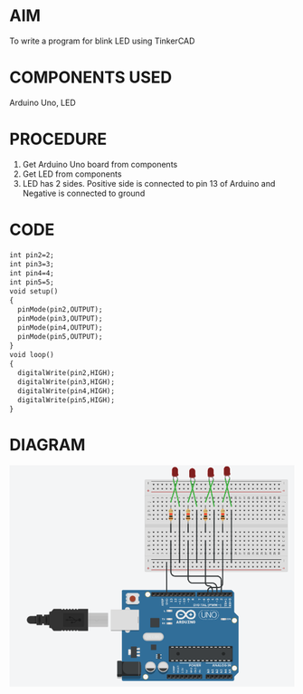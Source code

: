 # AIM
To write a program for blink LED using TinkerCAD
# COMPONENTS USED
Arduino Uno, LED
# PROCEDURE
1. Get Arduino Uno board from components
2. Get LED from components
3. LED has 2 sides. Positive side is connected to pin 13 of Arduino and Negative is connected to ground
# CODE
```
int pin2=2;
int pin3=3;
int pin4=4;
int pin5=5;
void setup()
{
  pinMode(pin2,OUTPUT);
  pinMode(pin3,OUTPUT);
  pinMode(pin4,OUTPUT);
  pinMode(pin5,OUTPUT);
}
void loop()
{
  digitalWrite(pin2,HIGH);
  digitalWrite(pin3,HIGH);
  digitalWrite(pin4,HIGH);
  digitalWrite(pin5,HIGH);
}
```
# DIAGRAM
![Diagram](/Semester-7/Cyber-Physical-Systems/images/1(c).PNG)

